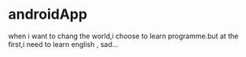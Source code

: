 # androidApp
when i want to chang the world,i choose to learn programme.but at the first,i need to learn english , sad...
